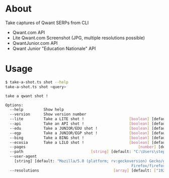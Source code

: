 # About

Take captures of Qwant SERPs from CLI

* Qwant.com API
* Lite Qwant.com Screenshot (JPG, multiple resolutions possible)
* QwantJunior.com API
* Qwant Junior "Education Nationale" API

# Usage

```bash
$ take-a-shot.ts shot --help
take-a-shot.ts shot <query>

take a qwant shot !

Options:
  --help         Show help                                             [boolean]
  --version      Show version number                                   [boolean]
  --lite         Take a LITE shot !                    [boolean] [default: true]
  --api          Take an API shot !                    [boolean] [default: true]
  --edu          Take a JUNIOR/EDU shot !              [boolean] [default: true]
  --egp          Take a JUNIOR/EGP shot !              [boolean] [default: true]
  --bing         Take a BING shot !                    [boolean] [default: true]
  --ecosia       Take a LILO shot !                    [boolean] [default: true]
  --pages                                                  [number] [default: 4]
  --path                              [string] [default: "C:\Users\steph\tests"]
  --user-agent
    [string] [default: "Mozilla/5.0 (platform; rv:geckoversion) Gecko/geckotrail
                                                        Firefox/firefoxversion"]
  --resolutions                                 [array] [default: ["1920x1080"]]
```
